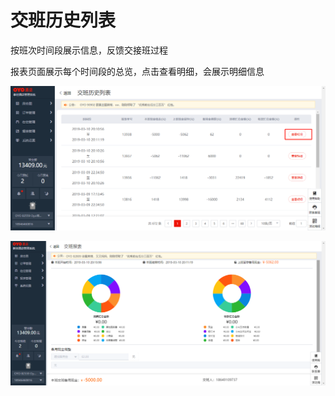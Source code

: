 # 交班历史列表

按班次时间段展示信息，反馈交接班过程

报表页面展示每个时间段的总览，点击查看明细，会展示明细信息

![](../../../.gitbook/assets/image%20%28256%29.png)

![](../../../.gitbook/assets/image%20%28328%29.png)

